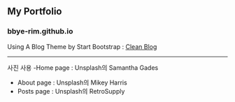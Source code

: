 ## My Portfolio
### bbye-rim.github.io

Using A Blog Theme by Start Bootstrap : 
[Clean Blog](https://github.com/startbootstrap/startbootstrap-clean-blog-jekyll)

---

사진 사용
-Home page : Unsplash의 Samantha Gades
- About page : Unsplash의 Mikey Harris
- Posts page : Unsplash의 RetroSupply

